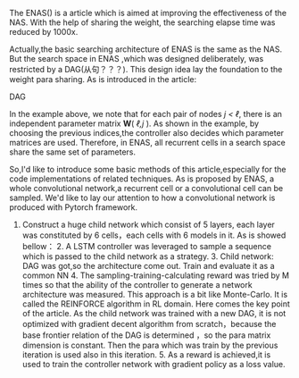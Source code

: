 The ENAS()  is a article which is aimed at improving the effectiveness of the NAS. With the help of sharing the weight, the searching elapse time was reduced by 1000x.

Actually,the basic searching architecture of ENAS is the same as the NAS. But the search space in ENAS ,which was designed deliberately, was restricted by a DAG(从句？？？). This design idea lay the foundation to the weight para sharing. As is introduced in the article:

DAG

In the example above, we note that for each pair of nodes *j < ℓ*, there is an independent parameter matrix **W**( *ℓ,j* ). As shown in the example, by choosing the previous indices,the controller also decides which parameter matrices are used. Therefore, in ENAS, all recurrent cells in a search space share the same set of parameters. 

So,I'd like to introduce some basic methods of this article,especially for the  code implementations of related  techniques. As is proposed by ENAS, a whole convolutional network,a recurrent cell or a convolutional cell can be sampled. We'd like to lay our attention to how a convolutional network is produced with Pytorch framework.

1. Construct a huge child network which consist of 5 layers, each layer was constituted by 6 cells，each cells with 6 models in it. As is showed bellow：
   2. A LSTM controller was leveraged to sample a sequence which is passed to the child network as a strategy.
   3. Child network: DAG was got,so the architecture come out. Train and evaluate it as a common NN
   4. The sampling-training-calculating reward was tried by M times so that the ability of the controller to generate a network architecture was measured. This approach is a bit like Monte-Carlo. It is called the REINFORCE algorithm in RL domain. Here comes the key point of the article. As the child network was trained with a new DAG, it is not optimized with gradient decent algorithm from scratch，because the base frontier relation of the DAG is determined ，so the para matrix dimension is constant. Then the para which was train by the previous iteration is used also in this iteration.
   5.  As a reward is achieved,it is used to train the controller network with gradient policy as a loss value.















